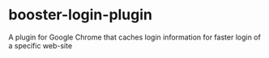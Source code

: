 # booster-login-plugin
A plugin for Google Chrome that caches login information for faster login of a specific web-site
